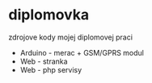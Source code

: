 # diplomovka
zdrojove kody mojej diplomovej praci
* Arduino - merac + GSM/GPRS modul
* Web - stranka
* Web - php servisy
